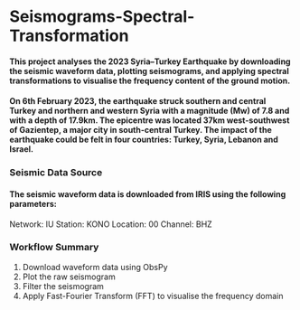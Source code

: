 # Seismograms-Spectral-Transformation
#### This project analyses the 2023 Syria–Turkey Earthquake by downloading the seismic waveform data, plotting seismograms, and applying spectral transformations to visualise the frequency content of the ground motion. 
#### On 6th February 2023, the earthquake struck southern and central Turkey and northern and western Syria with a magnitude (Mw) of 7.8 and with a depth of 17.9km. The epicentre was located 37km west-southwest of Gazientep, a major city in south-central Turkey. The impact of the earthquake could be felt in four countries: Turkey, Syria, Lebanon and Israel. 

### Seismic Data Source 
#### The seismic waveform data is downloaded from IRIS using the following parameters: 
  Network: IU 
  Station: KONO
  Location: 00 
  Channel: BHZ 


### Workflow Summary 
1. Download waveform data using ObsPy 
2. Plot the raw seismogram
3. Filter the seismogram 
4. Apply Fast-Fourier Transform (FFT) to visualise the frequency domain 
